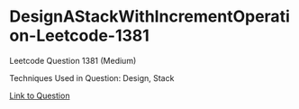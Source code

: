 # DesignAStackWithIncrementOperation-Leetcode-1381

Leetcode Question 1381 (Medium)

Techniques Used in Question:
Design, Stack

[Link to Question](https://leetcode.com/problems/design-a-stack-with-increment-operation/)
